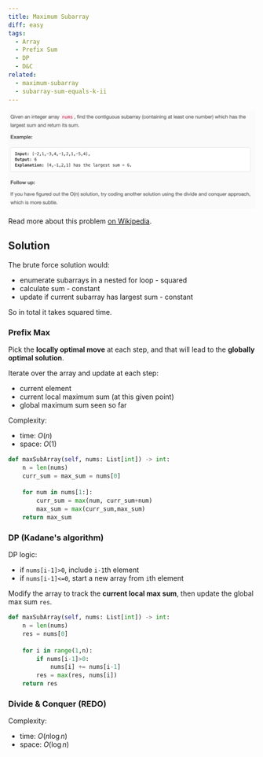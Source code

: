 ```yaml
---
title: Maximum Subarray
diff: easy
tags:
  - Array
  - Prefix Sum
  - DP
  - D&C
related:
  - maximum-subarray
  - subarray-sum-equals-k-ii
---
```


<img class="medium-zoom" src="/algo/maximum-subarray.png" alt="https://leetcode.com/problems/maximum-subarray">

Read more about this problem [on Wikipedia](https://en.wikipedia.org/wiki/Maximum_subarray_problem).

## Solution

The brute force solution would:

- enumerate subarrays in a nested for loop - squared
- calculate sum - constant
- update if current subarray has largest sum - constant

So in total it takes squared time.

### Prefix Max

Pick the **locally optimal move** at each step, and that will lead to the **globally optimal solution**.

Iterate over the array and update at each step:

- current element
- current local maximum sum (at this given point)
- global maximum sum seen so far

Complexity:

- time: $O(n)$
- space: $O(1)$

```py
def maxSubArray(self, nums: List[int]) -> int:
    n = len(nums)
    curr_sum = max_sum = nums[0]

    for num in nums[1:]:
        curr_sum = max(num, curr_sum+num)
        max_sum = max(curr_sum,max_sum)
    return max_sum
```

### DP (Kadane's algorithm)

DP logic:

- if `nums[i-1]>0`, include `i-1`th element
- if `nums[i-1]<=0`, start a new array from `i`th element

Modify the array to track the **current local max sum**, then update the global max sum `res`.

```py
def maxSubArray(self, nums: List[int]) -> int:
    n = len(nums)
    res = nums[0]

    for i in range(1,n):
        if nums[i-1]>0:
            nums[i] += nums[i-1]
        res = max(res, nums[i])
    return res
```

### Divide & Conquer (REDO)

Complexity:

- time: $O(n \log n)$
- space: $O(\log n)$
